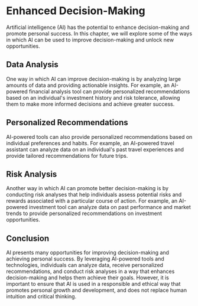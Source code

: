 Enhanced Decision-Making
========================================================================

Artificial intelligence (AI) has the potential to enhance decision-making and promote personal success. In this chapter, we will explore some of the ways in which AI can be used to improve decision-making and unlock new opportunities.

Data Analysis
-------------

One way in which AI can improve decision-making is by analyzing large amounts of data and providing actionable insights. For example, an AI-powered financial analysis tool can provide personalized recommendations based on an individual's investment history and risk tolerance, allowing them to make more informed decisions and achieve greater success.

Personalized Recommendations
----------------------------

AI-powered tools can also provide personalized recommendations based on individual preferences and habits. For example, an AI-powered travel assistant can analyze data on an individual's past travel experiences and provide tailored recommendations for future trips.

Risk Analysis
-------------

Another way in which AI can promote better decision-making is by conducting risk analyses that help individuals assess potential risks and rewards associated with a particular course of action. For example, an AI-powered investment tool can analyze data on past performance and market trends to provide personalized recommendations on investment opportunities.

Conclusion
----------

AI presents many opportunities for improving decision-making and achieving personal success. By leveraging AI-powered tools and technologies, individuals can analyze data, receive personalized recommendations, and conduct risk analyses in a way that enhances decision-making and helps them achieve their goals. However, it is important to ensure that AI is used in a responsible and ethical way that promotes personal growth and development, and does not replace human intuition and critical thinking.
